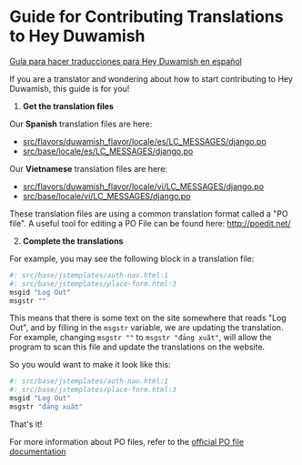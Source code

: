 Guide for Contributing Translations to Hey Duwamish
==================================================

[Guía para hacer traducciones para Hey Duwamish en español](/doc/TRADUCCIONES.md)

If you are a translator and wondering about how to start contributing to Hey Duwamish, this guide is for you!

1. **Get the translation files**

  Our **Spanish** translation files are here:
   - [src/flavors/duwamish_flavor/locale/es/LC_MESSAGES/django.po](https://github.com/smartercleanup/duwamish/blob/master/src/flavors/duwamish_flavor/locale/es/LC_MESSAGES/django.po)
   - [src/base/locale/es/LC_MESSAGES/django.po](https://github.com/smartercleanup/duwamish/blob/master/src/base/locale/es/LC_MESSAGES/django.po)

  Our **Vietnamese** translation files are here:
   - [src/flavors/duwamish_flavor/locale/vi/LC_MESSAGES/django.po](https://github.com/smartercleanup/duwamish/blob/master/src/flavors/duwamish_flavor/locale/vi/LC_MESSAGES/django.po)
   - [src/base/locale/vi/LC_MESSAGES/django.po](https://github.com/smartercleanup/duwamish/blob/master/src/base/locale/vi/LC_MESSAGES/django.po)

  These translation files are using a common translation format called a "PO file". A useful tool for editing a PO File can be found here: http://poedit.net/

2. **Complete the translations**

  For example, you may see the following block in a translation file:

  ```python
  #: src/base/jstemplates/auth-nav.html:1
  #: src/base/jstemplates/place-form.html:3
  msgid "Log Out"
  msgstr ""
  ```

  This means that there is some text on the site somewhere that reads "Log Out", and by filling in the `msgstr` variable, we are updating the translation. For example, changing `msgstr ""` to `msgstr "đảng xuãt"`, will allow the program to scan this file and update the translations on the website.

  So you would want to make it look like this:

  ```python
  #: src/base/jstemplates/auth-nav.html:1
  #: src/base/jstemplates/place-form.html:3
  msgid "Log Out"
  msgstr "đảng xuãt"
  ```
  That's it!

  For more information about PO files, refer to the [official PO file documentation](https://www.gnu.org/software/gettext/manual/html_node/PO-Files.html)
